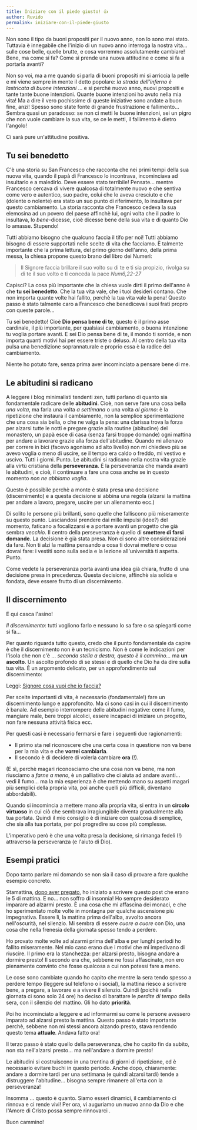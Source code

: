 ```yaml
---
title: Iniziare con il piede giusto! 👍
author: Ruvido
permalink: iniziare-con-il-piede-giusto
---
```


Non sono il tipo da buoni propositi per il nuovo anno, non
lo sono mai stato. Tuttavia è innegabile che l'inizio di un
nuovo anno interroga la nostra vita... sulle cose belle,
quelle brutte, e cosa vorremmo assolutamente cambiare! Bene, ma come si fa? Come si prende una nuova attitudine e come si fa a portarla avanti? 

Non so voi, ma a me quando si parla di buoni propositi mi si arriccia la pelle e mi viene sempre in mente il detto popolare: _la strada dell'inferno è lastricata di buone intenzioni_ ... e si perchè nuovo anno, nuovi propositi e tante tante buone intenzioni. Quante buone intenzioni ho avuto nella mia vita! Ma a dire il vero pochissime di queste iniziative sono andate a buon fine, anzi! Spesso sono state fonte di grande frustrazione e fallimento... Sembra quasi un paradosso: se non ci metti le buone intenzioni, sei un pigro che non vuole cambiare la sua vita, se ce le metti, il fallimento è dietro l'angolo! 

Ci sarà pure un'attitudine positiva.

## Tu sei benedetto

C'è una storia su San Francesco che racconta che nei primi tempi della sua nuova vita, quando il papà di Francesco lo incontrava, incominciava ad insultarlo e a maledirlo. Deve essere stato terribile! Pensate... mentre Francesco cercava di vivere qualcosa di totalmente nuovo e che sentiva come vero e autentico, suo padre, colui che lo aveva cresciuto e che (dolente o nolente) era stato un suo punto di riferimento, lo insultava per questo cambiamento. La storia racconta che Francesco cedeva la sua elemosina ad un povero del paese affinchè lui, ogni volta che il padre lo insultava, lo _bene_-dicesse, cioè dicesse bene della sua vita e di quanto Dio lo amasse. Stupendo!

Tutti abbiamo bisogno che qualcuno faccia il tifo per noi! Tutti abbiamo bisogno di essere supportati nelle scelte di vita che facciamo. È talmente importante che la prima lettura, del primo giorno dell'anno, della prima messa, la chiesa propone questo brano del libro dei Numeri:

> Il Signore faccia brillare il suo volto su di te e ti sia propizio, rivolga su di te il suo volto e ti conceda la pace <cite>Num6,22-27</cite>

Capisci? La cosa più importante che la chiesa vuole dirti il primo dell'anno è che **tu sei benedetto**. Che la tua vita vale, che i tuoi desideri contano. Che non importa quante volte hai fallito, perchè la tua vita vale la pena! Questo passo è stato talmente caro a Francesco che benediceva i suoi frati propro con queste parole...

Tu sei benedetto! Cioè **Dio pensa bene di te**, questo è il primo asse cardinale, il più importante, per qualsiasi cambiamento, o buona intenzione tu voglia portare avanti. E sei Dio pensa bene di te, il mondo ti sorride, e non importa quanti motivi hai per essere triste o deluso. Al centro della tua vita pulsa una benedizione soprannaturale e proprio essa è la radice del cambiamento.

Niente ho potuto fare, senza prima aver incominciato a pensare bene di me.

## Le abitudini si radicano

A leggere i blog minimalisti tendenti zen, tutti parlano di quanto sia fondamentale radicare delle **abitudini**. Cioè, non serve fare una cosa bella _una volta_, ma farla una volta _a settimana_ o una volta _al giorno_: è la ripetizione che instaura il cambiamento, non la semplice sperimentazione che una cosa sia bella, o che ne valga la pena: una clarissa trova la forza per alzarsi tutte le notti e pregare grazie alla routine (abitudine) del monastero, un papà esce di casa (senza farsi troppe domande) ogni mattina per andare a lavorare grazie alla forza dell'abitudine. Quando mi allenavo per correre in bici (facevo agonismo ad alto livello) non mi chiedevo più se avevo voglia o meno di uscire, se il tempo era caldo o freddo, mi vestivo e uscivo. Tutti i giorni. Punto. Le abitudini si radicano nella nostra vita grazie alla virtù cristiana della **perseveranza**. È la perseveranza che manda avanti le abitudini, e cioè, il continuare a fare una cosa anche se in questo momento _non ne abbiamo voglia_.

Questo è possibile perchè a monte è stata presa una decisione (discernimento) e a questa decisione si abbina una regola (alzarsi la mattina per andare a lavoro, pregare, uscire per un allenamento ecc.)

Di solito le persone più brillanti, sono quelle che falliscono più miseramente su questo punto. Lasciandosi prendere dai mille impulsi (idee?) del momento, faticano a focalizzarsi e a portare avanti un progetto che già sembra _vecchio_. Il centro della perseveranza è quello di **smettere di farsi domande**. La decisione è già stata presa. Non ci sono altre considerazioni da fare. Non ti alzi la mattina pensando a cosa ti dovrai mettere o cosa dovrai fare: i vestiti sono sulla sedia e la lezione all'università ti aspetta. Punto.

Come vedete la perseveranza porta avanti una idea già chiara, frutto di una decisione presa in precedenza. Questa decisione, affinchè sia solida e fondata, deve essere frutto di un discernimento.

## Il discernimento

E qui casca l'asino!

_Il discernimento_: tutti vogliono farlo e nessuno lo sa fare o sa spiegarti come si fa...

Per quanto riguarda tutto questo, credo che il punto fondamentale da capire è che il discernimento non è un tecnicismo. Non è come le indicazioni per l'isola che non c'è ... _seconda stella a destra, questo è il cammino..._ ma **un ascolto**. Un ascolto profondo di se stessi e di quello che Dio ha da dire sulla tua vita. È un argomento delicato, per un approfondimento sul discernimento:

Leggi: [Signore cosa vuoi che io faccia?](https://5p2p.it/2013/12/04/cosa-vuoi-che-io-faccia.html)

Per scelte importanti di vita, è necessario (fondamentale!) fare un discernimento lungo e approfondito. Ma ci sono casi in cui il discernimento è banale. Ad esempio interrompere delle abitudini negative: come il fumo, mangiare male, bere troppi alcolici, essere incapaci di iniziare un progetto, non fare nessuna attività fisica ecc.

Per questi casi è necessario fermarsi e fare i seguenti due ragionamenti: 

- Il primo sta nel riconoscere che una certa cosa in questione non va bene per la mia vita e che **vorrei cambiarla**. 
- Il secondo è di decidere di volerla cambiare **ora** (!).

(E sì, perchè magari riconosciamo che una cosa non va bene, ma non riusciamo a _farne a meno_, è un palliativo che ci aiuta ad andare avanti... vedi il fumo... ma la mia esperienza è che mettendo mano su aspetti magari più semplici della propria vita, poi anche quelli più difficili, diventano abbordabili).

Quando si incomincia a mettere mano alla propria vita, si entra in un **circolo virtuoso** in cui ciò che sembrava irragiungibile diventa gradualmente alla tua portata. Quindi il mio consiglio è di iniziare con qualcosa di semplice, che sia alla tua portata, per poi progredire su cose più complesse. 

L'imperativo però è che una volta presa la decisione, si rimanga fedeli (!) attraverso la perseveranza (e l'aiuto di Dio).

## Esempi pratici

Dopo tanto parlare mi domando se non sia il caso di provare a fare qualche esempio concreto.

Stamattina, [dopo aver pregato](https://5p2p.it/2015/08/07/La-preghiera-quotidiana.html), ho iniziato a scrivere questo post che erano le 5 di mattina. E no... non soffro di insonnia! Ho sempre desiderato imparare ad alzarmi presto. È una cosa che mi affascina dei monaci, e che ho sperimentato molte volte in montagna per qualche ascensione più impegnativa. Essere lì, la mattina prima dell'alba, avvolto ancora nell'oscurità, nel silenzio. Mi sembra di essere _cuore a cuore_ con Dio, una cosa che nella frenesia della giornata spesso tendo a perdere.

Ho provato molte volte ad alzarmi prima dell'alba e per lunghi periodi ho fallito miseramente. Nel mio caso erano due i motivi che mi impedivano di riuscire. Il primo era la stanchezza: per alzarsi presto, bisogna andare a dormire presto! Il secondo era che, sebbene ne fossi affascinato, non ero pienamente convinto che fosse qualcosa a cui non potessi fare a meno.

Le cose sono cambiate quando ho capito che mentre la sera tendo spesso a perdere tempo (leggere sul telefono o i social), la mattina riesco a scrivere bene, a pregare, a lavorare e a vivere il silenzio. Quindi (poichè nella giornata ci sono solo 24 ore) ho deciso di barattare le _perdite di tempo_ della sera, con il silenzio del mattino. Gli ho dato **priorità**. 

Poi ho incominciato a leggere e ad informarmi su come le persone avessero imparato ad alzarsi presto la mattina. Questo passo è stato importante perchè, sebbene non mi stessi ancora alzando presto, stava rendendo questo tema **attuale**. Andava fatto ora! 

Il terzo passo è stato quello della perseveranza, che ho capito fin da subito, non sta nell'alzarsi presto... ma nell'andare a dormire presto! 

Le abitudini si costruiscono in una trentina di giorni di ripetizione, ed è necessario evitare buchi in questo periodo. Anche dopo, chiaramente: andare a dormire tardi per una settimana (e quindi alzarsi tardi) tende a distruggere l'abitudine... bisogna sempre rimanere all'erta con la perseveranza!

Insomma ... questo è quanto. Siamo esseri dinamici, il cambiamento ci rinnova e ci rende vivi! Per ora, vi auguriamo un nuovo anno da Dio e che l'Amore di Cristo possa sempre rinnovarci .

Buon cammino!
